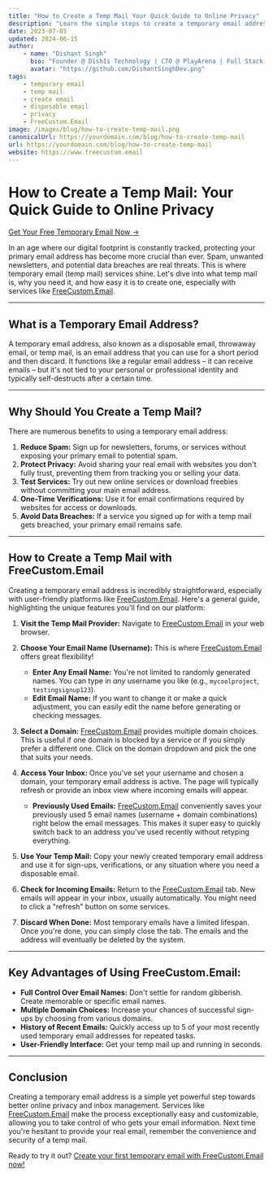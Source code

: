 ```yaml
---
title: "How to Create a Temp Mail Your Quick Guide to Online Privacy"
description: "Learn the simple steps to create a temporary email address and why it's essential for protecting your privacy. Discover how FreeCustom.Email makes it easy."
date: 2023-07-05
updated: 2024-06-15
author:
    - name: "Dishant Singh"
      bio: "Founder @ DishIs Technology | CTO @ PlayArena | Full Stack & Python Developer | ML/ DL Developer | Problem Solver | Math & Science Teacher"
      avatar: "https://github.com/DishantSinghDev.png"
tags:
    - temporary email
    - temp mail
    - create email
    - disposable email
    - privacy
    - FreeCustom.Email
image: /images/blog/how-to-create-temp-mail.png
canonicalUrl: https://yourdomain.com/blog/how-to-create-temp-mail
url: https://yourdomain.com/blog/how-to-create-temp-mail
website: https://www.freecustom.email
---
```


# How to Create a Temp Mail: Your Quick Guide to Online Privacy

[Get Your Free Temporary Email Now →](https://www.freecustom.email)

In an age where our digital footprint is constantly tracked, protecting your primary email address has become more crucial than ever. Spam, unwanted newsletters, and potential data breaches are real threats. This is where temporary email (temp mail) services shine. Let's dive into what temp mail is, why you need it, and how easy it is to create one, especially with services like [FreeCustom.Email](https://www.freecustom.email).

---

## What is a Temporary Email Address?

A temporary email address, also known as a disposable email, throwaway email, or temp mail, is an email address that you can use for a short period and then discard. It functions like a regular email address – it can receive emails – but it's not tied to your personal or professional identity and typically self-destructs after a certain time.

---

## Why Should You Create a Temp Mail?

There are numerous benefits to using a temporary email address:

1.  **Reduce Spam:** Sign up for newsletters, forums, or services without exposing your primary email to potential spam.
2.  **Protect Privacy:** Avoid sharing your real email with websites you don't fully trust, preventing them from tracking you or selling your data.
3.  **Test Services:** Try out new online services or download freebies without committing your main email address.
4.  **One-Time Verifications:** Use it for email confirmations required by websites for access or downloads.
5.  **Avoid Data Breaches:** If a service you signed up for with a temp mail gets breached, your primary email remains safe.

---

## How to Create a Temp Mail with FreeCustom.Email

Creating a temporary email address is incredibly straightforward, especially with user-friendly platforms like [FreeCustom.Email](https://www.freecustom.email). Here's a general guide, highlighting the unique features you'll find on our platform:

1.  **Visit the Temp Mail Provider:**
    Navigate to [FreeCustom.Email](https://www.freecustom.email) in your web browser.

2.  **Choose Your Email Name (Username):**
    This is where [FreeCustom.Email](https://www.freecustom.email) offers great flexibility!
    *   **Enter Any Email Name:** You're not limited to randomly generated names. You can type in *any* username you like (e.g., `mycoolproject`, `testingsignup123`).
    *   **Edit Email Name:** If you want to change it or make a quick adjustment, you can easily edit the name before generating or checking messages.

3.  **Select a Domain:**
    [FreeCustom.Email](https://www.freecustom.email) provides multiple domain choices. This is useful if one domain is blocked by a service or if you simply prefer a different one. Click on the domain dropdown and pick the one that suits your needs.

4.  **Access Your Inbox:**
    Once you've set your username and chosen a domain, your temporary email address is active. The page will typically refresh or provide an inbox view where incoming emails will appear.
    *   **Previously Used Emails:** [FreeCustom.Email](https://www.freecustom.email) conveniently saves your previously used 5 email names (username + domain combinations) right below the email messages. This makes it super easy to quickly switch back to an address you've used recently without retyping everything.

5.  **Use Your Temp Mail:**
    Copy your newly created temporary email address and use it for sign-ups, verifications, or any situation where you need a disposable email.

6.  **Check for Incoming Emails:**
    Return to the [FreeCustom.Email](https://www.freecustom.email) tab. New emails will appear in your inbox, usually automatically. You might need to click a "refresh" button on some services.

7.  **Discard When Done:**
    Most temporary emails have a limited lifespan. Once you're done, you can simply close the tab. The emails and the address will eventually be deleted by the system.

---

## Key Advantages of Using FreeCustom.Email:

*   **Full Control Over Email Names:** Don't settle for random gibberish. Create memorable or specific email names.
*   **Multiple Domain Choices:** Increase your chances of successful sign-ups by choosing from various domains.
*   **History of Recent Emails:** Quickly access up to 5 of your most recently used temporary email addresses for repeated tasks.
*   **User-Friendly Interface:** Get your temp mail up and running in seconds.

---

## Conclusion

Creating a temporary email address is a simple yet powerful step towards better online privacy and inbox management. Services like [FreeCustom.Email](https://www.freecustom.email) make the process exceptionally easy and customizable, allowing you to take control of who gets your email information. Next time you're hesitant to provide your real email, remember the convenience and security of a temp mail.

Ready to try it out? [Create your first temporary email with FreeCustom.Email now!](https://www.freecustom.email)